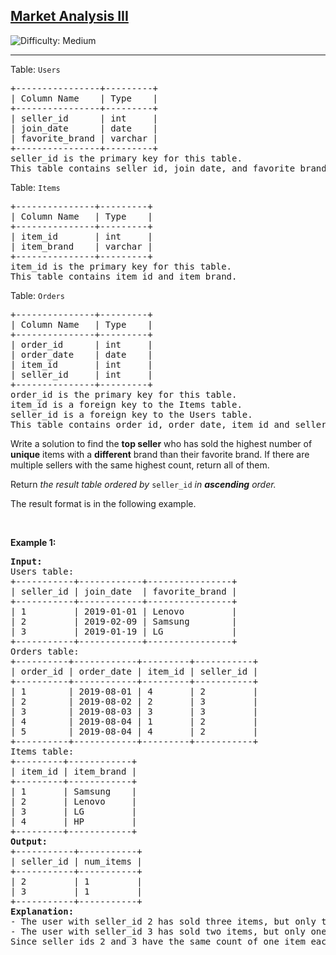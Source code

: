 <h2><a href="https://leetcode.com/problems/market-analysis-iii">Market Analysis III</a></h2> <img src='https://img.shields.io/badge/Difficulty-Medium-orange' alt='Difficulty: Medium' /><hr><p>Table: <code>Users</code></p>

<pre>
+----------------+---------+
| Column Name    | Type    |
+----------------+---------+
| seller_id      | int     |
| join_date      | date    |
| favorite_brand | varchar |
+----------------+---------+
seller_id is the primary key for this table.
This table contains seller id, join date, and favorite brand of sellers.
</pre>

<p>Table: <code>Items</code></p>

<pre>
+---------------+---------+
| Column Name   | Type    |
+---------------+---------+
| item_id       | int     |
| item_brand    | varchar |
+---------------+---------+
item_id is the primary key for this table.
This table contains item id and item brand.</pre>

<p>Table: <code>Orders</code></p>

<pre>
+---------------+---------+
| Column Name   | Type    |
+---------------+---------+
| order_id      | int     |
| order_date    | date    |
| item_id       | int     |
| seller_id     | int     |
+---------------+---------+
order_id is the primary key for this table.
item_id is a foreign key to the Items table.
seller_id is a foreign key to the Users table.
This table contains order id, order date, item id and seller id.</pre>

<p>Write a solution to find the <strong>top seller</strong> who has sold the highest number of<strong> unique</strong> items with a <strong>different</strong> brand than their favorite brand. If there are multiple sellers with the same highest count, return all of them.</p>

<p>Return <em>the result table ordered by</em> <code>seller_id</code> <em>in <strong>ascending</strong> order.</em></p>

<p>The result format is in the following example.</p>

<p>&nbsp;</p>
<p><strong class="example">Example 1:</strong></p>

<pre>
<strong>Input:</strong> 
Users table:
+-----------+------------+----------------+
| seller_id | join_date  | favorite_brand |
+-----------+------------+----------------+
| 1         | 2019-01-01 | Lenovo         |
| 2         | 2019-02-09 | Samsung        |
| 3         | 2019-01-19 | LG             |
+-----------+------------+----------------+
Orders table:
+----------+------------+---------+-----------+
| order_id | order_date | item_id | seller_id |
+----------+------------+---------+-----------+
| 1        | 2019-08-01 | 4       | 2         |
| 2        | 2019-08-02 | 2       | 3         |
| 3        | 2019-08-03 | 3       | 3         |
| 4        | 2019-08-04 | 1       | 2         |
| 5        | 2019-08-04 | 4       | 2         |
+----------+------------+---------+-----------+
Items table:
+---------+------------+
| item_id | item_brand |
+---------+------------+
| 1       | Samsung    |
| 2       | Lenovo     |
| 3       | LG         |
| 4       | HP         |
+---------+------------+
<strong>Output:</strong> 
+-----------+-----------+
| seller_id | num_items |
+-----------+-----------+
| 2         | 1         |
| 3         | 1         |
+-----------+-----------+
<strong>Explanation:</strong> 
- The user with seller_id 2 has sold three items, but only two of them are not marked as a favorite. We will include a unique count of 1 because both of these items are identical.
- The user with seller_id 3 has sold two items, but only one of them is not marked as a favorite. We will include just that non-favorite item in our count.
Since seller_ids 2 and 3 have the same count of one item each, they both will be displayed in the output.</pre>
